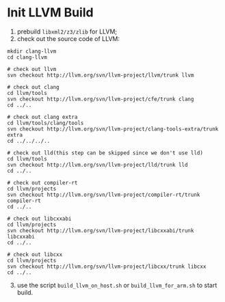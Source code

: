 Init LLVM Build
=======

1. prebuild `libxml2/z3/zlib` for LLVM;
2. check out the source code of LLVM:

```shell
mkdir clang-llvm
cd clang-llvm

# check out llvm
svn checkout http://llvm.org/svn/llvm-project/llvm/trunk llvm

# check out clang
cd llvm/tools
svn checkout http://llvm.org/svn/llvm-project/cfe/trunk clang
cd ../..

# check out clang extra
cd llvm/tools/clang/tools
svn checkout http://llvm.org/svn/llvm-project/clang-tools-extra/trunk extra
cd ../../../..

# check out lld(this step can be skipped since we don't use lld)
cd llvm/tools
svn checkout http://llvm.org/svn/llvm-project/lld/trunk lld
cd ../..

# check out compiler-rt
cd llvm/projects
svn checkout http://llvm.org/svn/llvm-project/compiler-rt/trunk compiler-rt
cd ../..

# check out libcxxabi
cd llvm/projects
svn checkout http://llvm.org/svn/llvm-project/libcxxabi/trunk libcxxabi
cd ../..

# check out libcxx
cd llvm/projects
svn checkout http://llvm.org/svn/llvm-project/libcxx/trunk libcxx
cd ../..
```

3. use the script `build_llvm_on_host.sh` or `build_llvm_for_arm.sh` to start build.
